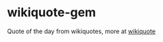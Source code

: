wikiquote-gem
=============

Quote of the day from wikiquotes, more at [wikiquote](http://hemanth.github.io/wikiquote-gem/)
